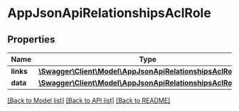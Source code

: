 # AppJsonApiRelationshipsAclRole

## Properties
Name | Type | Description | Notes
------------ | ------------- | ------------- | -------------
**links** | [**\Swagger\Client\Model\AppJsonApiRelationshipsAclRoleLinks**](AppJsonApiRelationshipsAclRoleLinks.md) |  | [optional] 
**data** | [**\Swagger\Client\Model\AppJsonApiRelationshipsAclRoleData**](AppJsonApiRelationshipsAclRoleData.md) |  | [optional] 

[[Back to Model list]](../../README.md#documentation-for-models) [[Back to API list]](../../README.md#documentation-for-api-endpoints) [[Back to README]](../../README.md)

